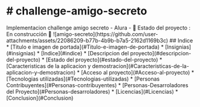 <h1># challenge-amigo-secreto</h1>
Implementacion challenge amigo secreto - Alura
- 🚧 Estado del proyecto : En construcción 🚧 
![amigo-secreto](https://github.com/user-attachments/assets/22086209-b77b-4b9b-b7a5-2162d1169b3c)
## Indice
* [Titulo e imagen de portada](#Titulo-e-imagen-de-portada)
* [Insignias](#insignias)
* [Indice](#indice)
* [Descripcion del proyecto](#descripcion-del-proyecto)
* [Estado del proyecto](#estado-del-proyecto)
* [Caracteristicas de la aplicacion y demostracion](#Caracteristicas-de-la-aplicacion-y-demostracion)
* [Acceso al proyecto](#Acceso-al-proyecto)
* [Tecnologias utilizadas](#Tecnologias-utilizadas)
* [Personas Contribuyentes](#Personas-contribuyentes)
* [Personas-Desarroladores del Proyecto](#Personas-desarroladores)
* [Licencias](#Licencias)
* [Conclusion](#Conclusion)

